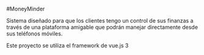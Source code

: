 #MoneyMinder

Sistema diseñado para que los clientes tengo un control de sus finanzas a través de una plataforma amigable que podrán manejar directamente desde sus teléfonos móviles.

Este proyecto se utiliza el framework de vue.js 3 <script setup> con vite.
